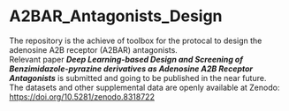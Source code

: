 # A2BAR_Antagonists_Design
The repository is the achieve of toolbox for the protocal to design the adenosine A2B receptor (A2BAR) antagonists.  
Relevant paper ***Deep Learning-based Design and Screening of Benzimidazole-pyrazine derivatives as Adenosine A2B Receptor Antagonists*** is submitted and going to be published in the near future.  
The datasets and other supplemental data are openly available at Zenodo: https://doi.org/10.5281/zenodo.8318722
